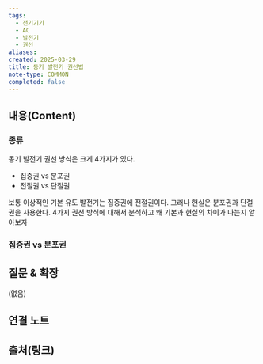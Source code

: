 ```yaml
---
tags:
  - 전기기기
  - AC
  - 발전기
  - 권선
aliases: 
created: 2025-03-29
title: 동기 발전기 권선법
note-type: COMMON
completed: false
---
```


## 내용(Content)

### 종류

동기 발전기 권선 방식은 크게 4가지가 있다.

- 집중권 vs 분포권
- 전절권 vs 단절권

보통 이상적인 기본 유도 발전기는 집중권에 전절권이다. 그러나 현실은 분포권과 단절권을 사용한다. 4가지 권선 방식에 대해서 분석하고 왜 기본과 현실의 차이가 나는지 알아보자

### 집중권 vs 분포권





## 질문 & 확장

(없음)

## 연결 노트

## 출처(링크)


